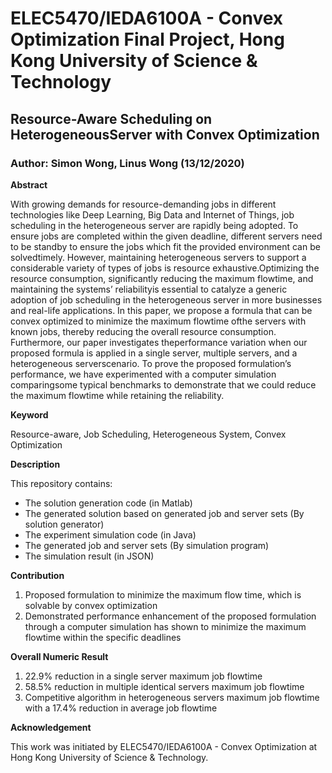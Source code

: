 # ELEC5470/IEDA6100A - Convex Optimization Final Project, Hong Kong University of Science & Technology
## Resource-Aware Scheduling on HeterogeneousServer with Convex Optimization
### Author: Simon Wong, Linus Wong (13/12/2020)

**Abstract**

With growing demands for resource-demanding jobs in different technologies like Deep Learning, Big Data and Internet of Things, job scheduling in the heterogeneous server are rapidly being adopted. To ensure jobs are completed within the given deadline, different servers need to be standby to ensure the jobs which fit the provided environment can be solvedtimely. However, maintaining heterogeneous servers to support a considerable variety of types of jobs is resource exhaustive.Optimizing the resource consumption, significantly reducing the maximum flowtime, and maintaining the systems’ reliabilityis  essential  to  catalyze  a  generic  adoption  of  job  scheduling  in  the  heterogeneous  server  in  more  businesses  and  real-life applications. In this paper, we propose a formula that can be convex optimized to minimize the maximum flowtime ofthe servers with known jobs, thereby reducing the overall resource consumption. Furthermore, our paper investigates theperformance variation when our proposed formula is applied in a single server, multiple servers, and a heterogeneous serverscenario. To prove the proposed formulation’s performance, we have experimented with a computer simulation comparingsome typical benchmarks to demonstrate that we could reduce the maximum flowtime while retaining the reliability.

**Keyword**

Resource-aware, Job Scheduling, Heterogeneous System, Convex Optimization

**Description**

This repository contains:
* The solution generation code (in Matlab)
* The generated solution based on generated job and server sets (By solution generator)
* The experiment simulation code (in Java)
* The generated job and server sets (By simulation program)
* The simulation result (in JSON)

**Contribution**

1. Proposed formulation to minimize the maximum flow time, which is solvable by convex optimization
1. Demonstrated performance enhancement of the proposed formulation through a computer simulation has shown to minimize the maximum flowtime within the specific deadlines

**Overall Numeric Result**

1. 22.9% reduction in a single server maximum job flowtime
1. 58.5% reduction in multiple identical servers maximum job flowtime
1. Competitive algorithm in heterogeneous servers maximum job flowtime with a 17.4% reduction in average job flowtime

**Acknowledgement**

This work was initiated by ELEC5470/IEDA6100A - Convex Optimization at Hong Kong University of Science & Technology.
